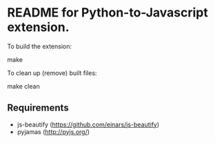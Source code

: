 # README for Python-to-Javascript extension. #

To build the extension:

  make

To clean up (remove) built files:

  make clean

## Requirements ##

* js-beautify (https://github.com/einars/js-beautify)
* pyjamas (http://pyjs.org/)

